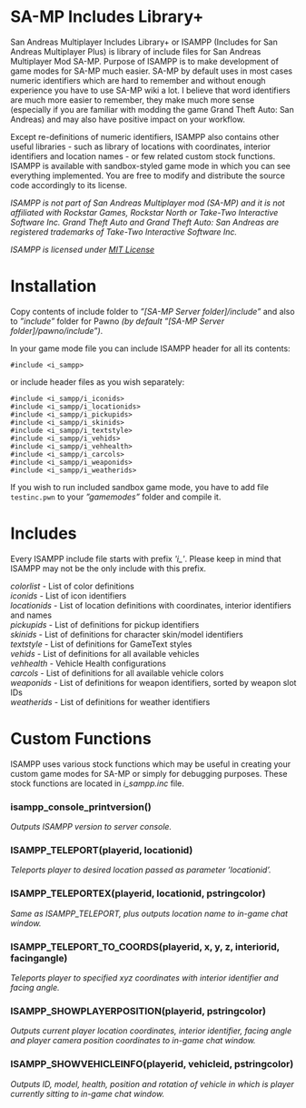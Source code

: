 # SA-MP Includes Library+
San Andreas Multiplayer Includes Library+ or ISAMPP (Includes for San Andreas Multiplayer Plus) is 
library of include files for San Andreas Multiplayer Mod SA-MP. Purpose of ISAMPP is to make development 
of game modes for SA-MP much easier. SA-MP by default uses in most cases numeric identifiers which are 
hard to remember and without enough experience you have to use SA-MP wiki a lot. I believe that word 
identifiers are much more easier to remember, they make much more sense (especially if you are familiar with 
modding the game Grand Theft Auto: San Andreas) and may also have positive impact on your workflow.

Except re-definitions of numeric identifiers, ISAMPP also contains other useful libraries - such as library of 
locations with coordinates, interior identifiers and location names - or few related custom stock functions. 
ISAMPP is available with sandbox-styled game mode in which you can see everything implemented. You 
are free to modify and distribute the source code accordingly to its license.

*ISAMPP is not part of San Andreas Multiplayer mod (SA-MP) and it is not affiliated with Rockstar
Games, Rockstar North or Take-Two Interactive Software Inc.*
*Grand Theft Auto and Grand Theft Auto: San Andreas are registered trademarks of Take-Two Interactive
Software Inc.*

*ISAMPP is licensed under [MIT License](LICENSE)*

# Installation
Copy contents of include folder to *”[SA-MP Server folder]/include”* and also to *”include”* folder for Pawno *(by default ”[SA-MP Server folder]/pawno/include”)*.

In your game mode file you can include ISAMPP header for all its contents:

```#include <i_sampp>```

or include header files as you wish separately:

```#include <i_sampp/i_colorlist>
#include <i_sampp/i_iconids>
#include <i_sampp/i_locationids>
#include <i_sampp/i_pickupids>
#include <i_sampp/i_skinids>
#include <i_sampp/i_textstyle>
#include <i_sampp/i_vehids>
#include <i_sampp/i_vehhealth>
#include <i_sampp/i_carcols>
#include <i_sampp/i_weaponids>
#include <i_sampp/i_weatherids>
```

If you wish to run included sandbox game mode, you have to add file ```testinc.pwn``` to your *”gamemodes”* folder and compile it.

# Includes

Every ISAMPP include file starts with prefix *'i_'*. Please keep in mind that ISAMPP may not be the only include with this prefix.

*colorlist* - List of color definitions</br>
*iconids* - List of icon identifiers</br>
*locationids* - List of location definitions with coordinates, interior identifiers and names</br>
*pickupids* - List of definitions for pickup identifiers</br>
*skinids* - List of definitions for character skin/model identifiers</br>
*textstyle* - List of definitions for GameText styles</br>
*vehids* - List of definitions for all available vehicles</br>
*vehhealth* - Vehicle Health configurations</br>
*carcols* - List of definitions for all available vehicle colors</br>
*weaponids* - List of definitions for weapon identifiers, sorted by weapon slot IDs</br>
*weatherids* - List of definitions for weather identifiers

# Custom Functions

ISAMPP uses various stock functions which may be useful in creating your custom game modes for SA-MP 
or simply for debugging purposes. These stock functions are located in *i_sampp.inc* file.

### isampp_console_printversion()
*Outputs ISAMPP version to server console.*

### ISAMPP_TELEPORT(playerid, locationid)
*Teleports player to desired location passed as parameter ’locationid’.*

### ISAMPP_TELEPORTEX(playerid, locationid, pstringcolor)
*Same as ISAMPP_TELEPORT, plus outputs location name to in-game chat window.*

### ISAMPP_TELEPORT_TO_COORDS(playerid, x, y, z, interiorid, facingangle)
*Teleports player to specified xyz coordinates with interior identifier and facing angle.*

### ISAMPP_SHOWPLAYERPOSITION(playerid, pstringcolor)
*Outputs current player location coordinates, interior identifier, facing angle and player camera position coordinates to in-game chat window.*

### ISAMPP_SHOWVEHICLEINFO(playerid, vehicleid, pstringcolor)
*Outputs ID, model, health, position and rotation of vehicle in which is player currently sitting to in-game chat window.*
